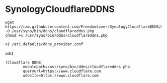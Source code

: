 # SynologyCloudflareDDNS

```code
wget https://raw.githubusercontent.com/Freedomlover/SynologyCloudflareDDNS/main/cloudflareddns.php -O /usr/syno/bin/ddns/cloudflareddns.php
chmod +x /usr/syno/bin/ddns/cloudflareddns.php
```


```code
vi /etc.defaults/ddns_provider.conf
```

add

```code
[Cloudflare DDNS]
        modulepath=/usr/syno/bin/ddns/cloudflareddns.php
        queryurl=https://www.cloudflare.com
        website=https://www.cloudflare.com
```

